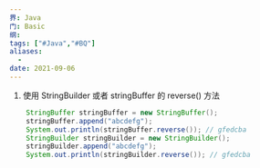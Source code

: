 ```yaml
---
界: Java
门: Basic
纲: 
tags: ["#Java","#BQ"]
aliases:
  - 
date: 2021-09-06
---
```


1. 使用 StringBuilder 或者 stringBuffer 的 reverse() 方法

```java
	StringBuffer stringBuffer = new StringBuffer();
    stringBuffer.append("abcdefg");
    System.out.println(stringBuffer.reverse()); // gfedcba
    StringBuilder stringBuilder = new StringBuilder();
    stringBuilder.append("abcdefg");
    System.out.println(stringBuilder.reverse()); // gfedcba 
```